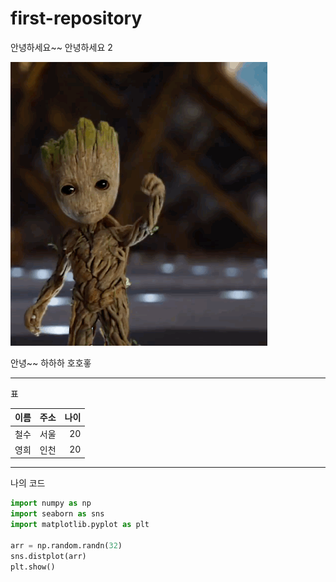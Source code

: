 # first-repository
안녕하세요~~
안녕하세요 2


<img src=./img/groot.gif>

안녕~~
하하하
호호홓

<hr>표</hr>

| 이름 | 주소 | 나이 |
|---|:---:|---:|
| 철수 | 서울 | 20 |
| 영희 | 인천 | 20 |

<hr>나의 코드</hr>

~~~python
import numpy as np
import seaborn as sns
import matplotlib.pyplot as plt

arr = np.random.randn(32)
sns.distplot(arr)
plt.show()
~~~

